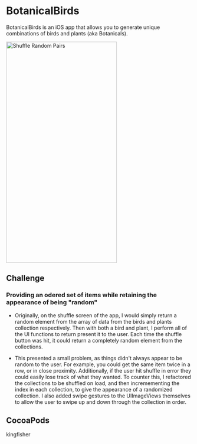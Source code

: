 # BotanicalBirds

BotanicalBirds is an iOS app that allows you to generate unique combinations of birds and plants (aka Botanicals).

<img src="BotanicalBirds/BirdFlower/Supporting Files/Assets.xcassets/Detail_Screen - iPhone 8 Plus.imageset/Detail_Screen - iPhone 8 Plus.png" alt="Shuffle Random Pairs" width="300" height="600" />




## Challenge

### Providing an odered set of items while retaining the appearance of being "random"

- Originally, on the shuffle screen of the app, I would simply return a random element from the array of data from the birds and plants collection respectively. Then with both a bird and plant, I perform all of the UI functions to return present it to the user. Each time the shuffle button was hit, it could return a completely random element from the collections. 

- This presented a small problem, as things didn't always appear to be random to the user. For example, you could get the same item twice in a row, or in close proximity. Additionally, if the user hit shuffle in error they could easily lose track of what they wanted. To counter this, I refactored the collections to be shuffled on load, and then incremementing the index in each collection, to give the appearance of a randomized collection. I also added swipe gestures to the UIImageViews themselves to allow the user to swipe up and down through the collection in order. 

## CocoaPods

kingfisher


